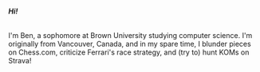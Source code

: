 ###### **Hi!**

I'm Ben, a sophomore at Brown University studying computer science. I'm originally from Vancouver, Canada, and in my spare time, I blunder pieces on Chess.com, criticize Ferrari's race strategy, and (try to) hunt KOMs on Strava!